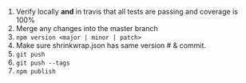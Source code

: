 1. Verify locally **and** in travis that all tests are passing and coverage is 100%
1. Merge any changes into the master branch
1. `npm version <major | minor | patch>`
1. Make sure shrinkwrap.json has same version # & commit.
1. `git push`
1. `git push --tags`
1. `npm publish`
